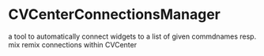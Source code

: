 # CVCenterConnectionsManager
a tool to automatically connect widgets to a list of given commdnames resp. mix remix connections within CVCenter
